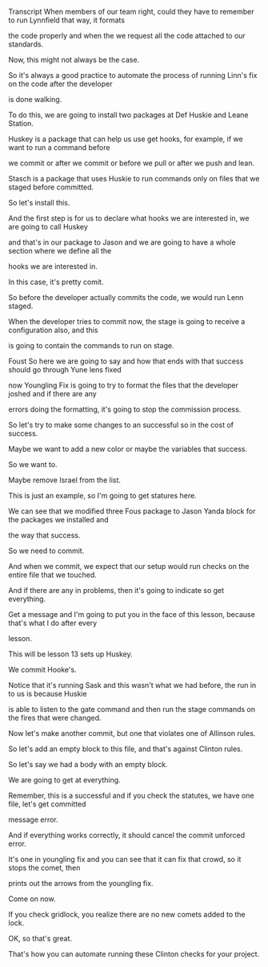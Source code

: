 Transcript
When members of our team right, could they have to remember to run Lynnfield that way, it formats

the code properly and when the we request all the code attached to our standards.

Now, this might not always be the case.

So it's always a good practice to automate the process of running Linn's fix on the code after the developer

is done walking.

To do this, we are going to install two packages at Def Huskie and Leane Station.

Huskey is a package that can help us use get hooks, for example, if we want to run a command before

we commit or after we commit or before we pull or after we push and lean.

Stasch is a package that uses Huskie to run commands only on files that we staged before committed.

So let's install this.

And the first step is for us to declare what hooks we are interested in, we are going to call Huskey

and that's in our package to Jason and we are going to have a whole section where we define all the

hooks we are interested in.

In this case, it's pretty comit.

So before the developer actually commits the code, we would run Lenn staged.

When the developer tries to commit now, the stage is going to receive a configuration also, and this

is going to contain the commands to run on stage.

Foust So here we are going to say and how that ends with that success should go through Yune lens fixed

now Youngling Fix is going to try to format the files that the developer joshed and if there are any

errors doing the formatting, it's going to stop the commission process.

So let's try to make some changes to an successful so in the cost of success.

Maybe we want to add a new color or maybe the variables that success.

So we want to.

Maybe remove Israel from the list.

This is just an example, so I'm going to get statures here.

We can see that we modified three Fous package to Jason Yanda block for the packages we installed and

the way that success.

So we need to commit.

And when we commit, we expect that our setup would run checks on the entire file that we touched.

And if there are any in problems, then it's going to indicate so get everything.

Get a message and I'm going to put you in the face of this lesson, because that's what I do after every

lesson.

This will be lesson 13 sets up Huskey.

We commit Hooke's.

Notice that it's running Sask and this wasn't what we had before, the run in to us is because Huskie

is able to listen to the gate command and then run the stage commands on the fires that were changed.

Now let's make another commit, but one that violates one of Allinson rules.

So let's add an empty block to this file, and that's against Clinton rules.

So let's say we had a body with an empty block.

We are going to get at everything.

Remember, this is a successful and if you check the statutes, we have one file, let's get committed

message error.

And if everything works correctly, it should cancel the commit unforced error.

It's one in youngling fix and you can see that it can fix that crowd, so it stops the comet, then

prints out the arrows from the youngling fix.

Come on now.

If you check gridlock, you realize there are no new comets added to the lock.

OK, so that's great.

That's how you can automate running these Clinton checks for your project.

